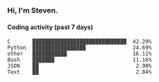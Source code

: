 ### Hi, I'm Steven.

#### Coding activity (past 7 days)
```
C       ▓▓▓▓▓▓▓▓▓▓▓▓▓▓▓▓▓▓▓▓▓▓▓▓▓▓▓▓▓▓  42.29%
Python  ▓▓▓▓▓▓▓▓▓▓▓▓▓▓▓▓▓               24.69%
other   ▓▓▓▓▓▓▓▓▓▓▓                     16.11%
Bash    ▓▓▓▓▓▓▓                         11.16%
JSON    ▓▓                               2.90%
Text    ▓▓                               2.84%
```
